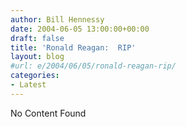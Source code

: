 ```yaml
---
author: Bill Hennessy
date: 2004-06-05 13:00:00+00:00
draft: false
title: 'Ronald Reagan:  RIP'
layout: blog
#url: e/2004/06/05/ronald-reagan-rip/
categories:
- Latest
---
```


No Content Found
